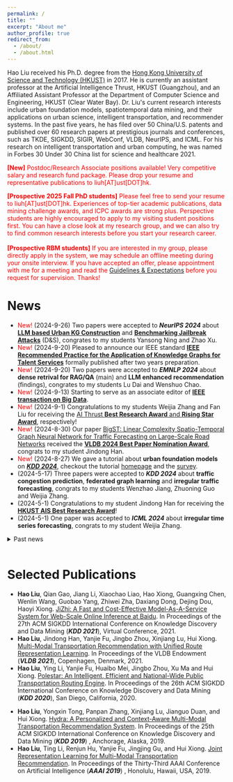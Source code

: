 ```yaml
---
permalink: /
title: ""
excerpt: "About me"
author_profile: true
redirect_from: 
  - /about/
  - /about.html
---
```

Hao Liu received his Ph.D. degree from the [Hong Kong University of Science and Technology (HKUST)](https://www.ust.hk) in 2017.  He is currently an assistant professor at the Artificial Intelligence Thrust, HKUST (Guangzhou), and an Affiliated Assistant Professor at the Department of Computer Science and Engineering, HKUST (Clear Water Bay).
Dr. Liu's current research interests include urban foundation models, spatiotemporal data mining, and their applications on urban science, intelligent transportation, and recommender systems. 
In the past five years, he has filed over 50 China/U.S. patents and published over 60 research papers at prestigious journals and conferences, such as TKDE, SIGKDD, SIGIR, WebConf, VLDB, NeurIPS, and ICML. For his research on intelligent transportation and urban computing, he was named in Forbes 30 Under 30 China list for science and healthcare 2021.

<!-- After spending several years in industrial research, Hao back to [Hong Kong University of Science and Technology (HKUST)](https://www.ust.hk), where he started his research career.
Previously, Hao was a Research Scientist at Business Intelligence Lab, [Baidu Research](http://research.baidu.com/) and a Postdoctoral Fellow at the HKUST.
Hao received his Ph.D. degree from HKUST in 2017. 
He also received a Bachelor degree from [South China University of Technology](https://www.scut.edu.cn/) in 2012. 
His general research interests are in data mining, machine learning, and big data management, with a special focus on mobile analytics and urban computing.

<span style="color:red"> **[2024 Spring and Fall]** Multiple Ph.D. positions available! 
Please feel free to send your resume to liuh\[AT\]ust\[DOT\]hk. Experiences of top-tier academic publications, data mining challenge awards, and ICPC awards are strong plus. Perspective students are also highly encouraged to apply to my visiting student positions first. You can have a close look at my research group, and we can also try to find common research interests before you start your Ph.D. career. 
<span id="main"> </span>
-->

<span style="color:red"> **[New]** Postdoc/Research Associate positions available! Very competitive salary and research fund package. Please drop your resume and representative publications to liuh\[AT\]ust\[DOT\]hk. </span>

<span style="color:red"> **[Prospective 2025 Fall PhD students]** Please feel free to send your resume to liuh\[AT\]ust\[DOT\]hk. Experiences of top-tier academic publications, data mining challenge awards, and ICPC awards are strong plus. Perspective students are highly encouraged to apply to my visiting student positions first. You can have a close look at my research group, and we can also try to find common research interests before you start your research career. </span><br><br>
<span style="color:red"> **[Prospective RBM students]** If you are interested in my group, please directly apply in the system, we may schedule an offline meeting during your onsite interview. If you have accepted an offer, please appointment with me for a meeting and read the [Guidelines & Expectations](http://RaymondHLIU.github.io/files/MPhil_Guideline.pdf) before you request for supervision. Thanks! 
<span id="main"> </span>

News
======
* <span style="color:red">New!</span> (2024-9-26) Two papers were accepted to ***NeurIPS 2024*** about **[LLM based Urban KG Construction](https://github.com/usail-hkust/UrbanKGent)** and **[Benchmarking Jailbreak Attacks](https://github.com/usail-hkust/Bag_of_Tricks_for_LLM_Jailbreaking)** (D&S), congrates to my students Yansong Ning and Zhao Xu.
* <span style="color:red">New!</span> (2024-9-20) Pleased to announce our IEEE standard **[IEEE Recommended Practice for the Application of Knowledge Graphs for Talent Services](https://standards.ieee.org/ieee/3154/10842/)** formally published after two years preparation.
* <span style="color:red">New!</span> (2024-9-20) Two papers were accepted to ***EMNLP 2024*** about **dense retrival for RAG/QA** (main) and **LLM enhanced recommendation** (findings), congrates to my students Lu Dai and Wenshuo Chao.
* <span style="color:red">New!</span> (2024-9-13) Starting to serve as an associate editor of **[IEEE transaction on Big Data](https://ieeexplore.ieee.org/xpl/RecentIssue.jsp?punumber=6687317)**.
* <span style="color:red">New!</span> (2024-9-1) Congratulations to my students Weijia Zhang and Fan Liu for receiving the [AI Thrust **Best Research Award** and **Rising Star Award**](https://www.hkust-gz.edu.cn/academics/hubs-and-thrust-areas/information-hub/artificial-intelligence/), respectively!
* <span style="color:red">New!</span> (2024-8-30) Our paper [BigST: Linear Complexity Spatio-Temporal Graph Neural Network for Traffic Forecasting on Large-Scale Road Networks](https://dl.acm.org/doi/abs/10.14778/3641204.3641217) received the **[VLDB 2024 Best Paper Nomination Award](https://vldb.org/2024/)**, congrats to my student Jindong Han. 
* <span style="color:red">New!</span> (2024-8-27) We gave a tutorial about **urban foundation models** on ***[KDD 2024](https://kdd2024.kdd.org/)***, checkout the tutorial [homepage](https://usail-hkust.github.io/Urban_Foundation_Model_Tutorial/) and the [survey](https://www.researchgate.net/publication/382025953_Urban_Foundation_Models_A_Survey).
* (2024-5-17) Three papers were accepted to ***KDD 2024*** about **traffic congestion prediction**, **federated graph learning** and **irregular traffic forecasting**, congrats to my students Wenzhao Jiang, Zhuoning Guo and Weijia Zhang.
* (2024-5-1) Congratulations to my student Jindong Han for receiving the **[HKUST AIS Best Research Award](https://ais.hkust.edu.hk/)**!
* (2024-5-1) One paper was accepted to ***ICML 2024*** about **irregular time series forecasting**, congrats to my student Weijia Zhang.
<details>
<summary>Past news</summary>
* (2023-12-20) One paper was accepted to ***VLDB 2024*** about **large-scale traffic forecasting**, congrats to my student Jindong Han.
* (2023-12-20) two papers were accepted to ***AAAI 2024*** about **skill demand-supply prediction** and **hierarchical multi-label classification**, congrats to my student Wenshuo Chao and Dr. Zixuan Yuan.
* (2023-9-22) One paper was accepted to ***NeurIPS*** Datasets and Benchmarks track about **Urban Knowledge Graph** congrats to my student Yansong Ning. Checkout the opensourced [UrbanKG construction tool and UrbanKGs for NYC and Chicago](https://github.com/usail-hkust/UUKG) to boost your own research. 
* (2023-5-17) Four papers were accepted to ***KDD*** about **adversarial spatiotemporal training**, **ETA prediction**, and **personalized vehicle energy consumption estimation** congrats to my students Fan Liu, Jindong Han, and Siqi Lai.
* (2023-1-30) One paper was accepted to ***TKDE*** about **joint air quality and weather prediction**, congrats to my student Jindong Han.
* (2022-9-16) One paper was accepted to ***NeurIPS 2022*** about **adversarial attack against graph based traffic forecasting models**, congrats to my student Fan Liu.
* (2022-9-1) One paper was accepted to ***ICDM 2022*** about **knowledge enhanced imitative trajectory generation**, congrats to my student Qingyan Zhu who graduated in August, a perfect end of research study.
* (2022-5-19) Three papers were accepted to ***SIGKDD 2022*** about **GPU-accelerated deep learning system**, **multi-agent charging pricing**, and **talent demand-supply prediction**, congrats to my students Weijia Zhang and Zhuoning Guo.
* (2022-5-18) One paper on **Reinforced charging station recommendation** was accepted to ***TKDE***.
* (2022-5-1) One paper on **multi-modal transportation routing** was accepted to ***VLDBJ***.
* (2022-2-21) One paper on **national-wide public transportation routing** was accepted to ***TKDE***.
* (2022-1-29) Two papers on **semi-supervised air quality forecasting** and **graph-grounded conversational recommendation** were accepted to ***TKDE***.
* (2022-1-29) One paper on **data science competition analysis** was accepted to ***TKDD***.
* (2021-12-02) One paper was accepted to ***AAAI 2022*** about **long path knowledge reasoning**.
* (2021-09-28) One paper was accepted to ***NeurIPS 2021*** about **bi-level optimization**.
* (2021-09-16) I was named in ***Forbes 30 Under 30 China 2021*** list.
* (2021-05-18) Four papers were accepted to ***SIGKDD 2021*** about **web-scale machine learning system**, **real estate appraisal**, **talent demand forecasting**, and **domain-oriented BERT**.
* (2021-01-16) Two papers were accepted to ***WebConf 2021*** about **intelligent charging station recommendation** and **online query-POI matching**.
<!-- * (2020-12-02) Four papers were accepted to ***AAAI 2021*** about **transportation demand prediction**, **atmospheric prediction**, **corporate porfiling**, and **POI recommendation**. -->
<!-- * (2020-10-21) Our paper [Semi-Supervised City-Wide Parking Availability Prediction via Hierarchical Recurrent Graph Neural Network](https://ieeexplore.ieee.org/document/9241427)  was accepted to ***TKDE***. -->
<!-- * (2020-10-16) Our paper [Multi-Modal Transportation Recommendation with Unified Route Representation Learning](https://raymondhliu.github.io/) was accepted to ***VLDB 2021*** Scalable Data Science track. -->
<!-- * (2020-05-16) Our paper [Polestar: An Intelligent, Efficient and National-Wide Public Transportation Routing Engine](http://RaymondHLIU.github.io/files/KDD20-polestar.pdf) was accepted to ***KDD 2020*** ADS track as oral (oral accpetence rate 5.8%). -->
<!-- * (2020-05-16) Our paper [Competitive Analysis for Points of Interest](http://RaymondHLIU.github.io/files/KDD20-competitive.pdf) was accepted to ***KDD 2020*** research track. -->
<!-- * (2020-04-23) Our paper [Spatio-Temporal Dual Graph Attention Network for Query-POI Matching](http://RaymondHLIU.github.io/files/SIGIR20-matching.pdf) was accepted to ***SIGIR 2020***. -->
<!-- * (2020-04-23) Our paper [Spatial Object Recommendation with Hints: When Spatial Granularity Matters](http://RaymondHLIU.github.io/files/SIGIR20-poirec.pdf) was accepted to ***SIGIR 2020***. -->
<!-- * (2020-04-21) Our paper [Why We Go Where We Go: Profiling User Decisions on Choosing POIs](https://www.ijcai.org/Proceedings/2020/0478.pdf) was accepted to ***IJCAI 2020***. -->
<!-- * (2020-03-31) Our paper [Incorporating Multi-Source Urban Data for Personalized and Context-Aware Multi-Modal Transportation Recommendation](https://ieeexplore.ieee.org/document/9063461) was accepted to ***TKDE***.  -->
* (2020-03-16) Our Cross-City Multi-Modal Recommendation service get online! This service covers over 330 cities in mainland China.<br>
* (2019-08-02) We organized "The KDD Cup 2019 Regular ML Track", Context-Aware Multi-Modal Transportation Recommendation. We attracted over 1700 teams participates.<br>
* (2018-9-01) Our Multi-Modal Transportation Recommendation service get online! Download Baidu Maps and try Zhixing!<br>
</details><br>



Selected Publications
======
* **Hao Liu**, Qian Gao, Jiang Li, Xiaochao Liao, Hao Xiong, Guangxing Chen, Wenlin Wang,
Guobao Yang, Zhiwei Zha, Daxiang Dong, Dejing Dou, Haoyi Xiong. [JiZhi: A Fast and Cost-Effective Model-As-A-Service System for
Web-Scale Online Inference at Baidu](https://raymondhliu.github.io/). In Proceedings of the 27th ACM SIGKDD International Conference on Knowledge Discovery and Data Mining  (***KDD 2021***), Virtual Conference, 2021.
* **Hao Liu**, Jindong Han, Yanjie Fu, Jingbo Zhou, Xinjiang Lu, Hui Xiong. [Multi-Modal Transportation Recommendation with Unified Route Representation Learning](https://raymondhliu.github.io/). In Proceedings of the VLDB Endowment (***VLDB 2021***), Copenhagen, Denmark, 2021.
* **Hao Liu**, Ying Li, Yanjie Fu, Huaibo Mei, Jingbo Zhou, Xu Ma and Hui Xiong. [Polestar: An Intelligent, Efficient and National-Wide Public Transportation Routing Engine](http://RaymondHLIU.github.io/files/KDD20-polestar.pdf). In Proceedings of the 26th ACM SIGKDD International Conference on Knowledge Discovery and Data Mining (***KDD 2020***), San Diego, California, 2020.
<!-- * Zixuan Yuan, **Hao Liu\***, Yanchi Liu, Denghui Zhang, Fei Yi, Nengjun Zhu and Hui Xiong. [Spatio-Temporal Dual Graph Attention Network for Query-POI Matching](http://RaymondHLIU.github.io/files/SIGIR20-matching.pdf). In Proceedings of the 43rd International ACM SIGIR Conference on Research and Development in Information Retrieval (***SIGIR 2020***), Xi'an, China, 2020. -->
<!-- * Weijia Zhang, **Hao Liu\***, Yanchi Liu, Jingbo Zhou, and Hui Xiong. [Semi-Supervised Hierarchical Recurrent Graph Neural Network for City-Wide Parking Availability Prediction](http://RaymondHLIU.github.io/files/AAAI20-parking.pdf). In Proceedings of the Thirty-Fourth AAAI Conference on Artificial Intelligence (***AAAI 2020***), New York City, USA, 2020. -->
* **Hao Liu**, Yongxin Tong, Panpan Zhang, Xinjiang Lu, Jianguo Duan, and Hui Xiong. [Hydra: A Personalized and Context-Aware Multi-Modal Transportation Recommendation System](http://RaymondHLIU.github.io/files/KDD19-Hydra.pdf). In Proceedings of the 25th ACM SIGKDD International Conference on Knowledge Discovery and Data Mining (***KDD 2019***) , Anchorage, Alaska, 2019.
* **Hao Liu**, Ting Li, Renjun Hu, Yanjie Fu, Jingjing Gu, and Hui Xiong. [Joint Representation Learning for Multi-Modal Transportation Recommendation](http://RaymondHLIU.github.io/files/AAAI19-trans2vec.pdf).
In Proceedings of the Thirty-Third AAAI Conference on Artificial Intelligence (***AAAI 2019***) , Honolulu, Hawaii, USA, 2019.


